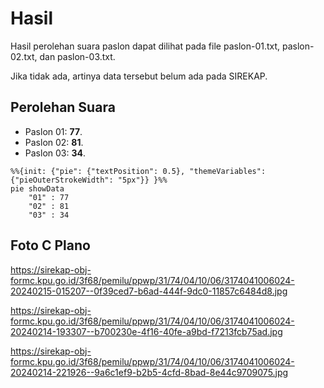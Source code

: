 # Hasil

Hasil perolehan suara paslon dapat dilihat pada file paslon-01.txt, paslon-02.txt, dan paslon-03.txt.

Jika tidak ada, artinya data tersebut belum ada pada SIREKAP.

## Perolehan Suara

 * Paslon 01: **77**.
 * Paslon 02: **81**.
 * Paslon 03: **34**.

```mermaid
%%{init: {"pie": {"textPosition": 0.5}, "themeVariables": {"pieOuterStrokeWidth": "5px"}} }%%
pie showData
    "01" : 77
    "02" : 81
    "03" : 34
```
## Foto C Plano

https://sirekap-obj-formc.kpu.go.id/3f68/pemilu/ppwp/31/74/04/10/06/3174041006024-20240215-015207--0f39ced7-b6ad-444f-9dc0-11857c6484d8.jpg

https://sirekap-obj-formc.kpu.go.id/3f68/pemilu/ppwp/31/74/04/10/06/3174041006024-20240214-193307--b700230e-4f16-40fe-a9bd-f7213fcb75ad.jpg

https://sirekap-obj-formc.kpu.go.id/3f68/pemilu/ppwp/31/74/04/10/06/3174041006024-20240214-221926--9a6c1ef9-b2b5-4cfd-8bad-8e44c9709075.jpg
